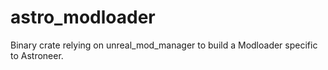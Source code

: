 # astro_modloader
Binary crate relying on unreal_mod_manager to build a Modloader specific to Astroneer.
